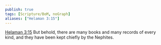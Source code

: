 ```yaml
---
publish: true
tags: [Scripture/BoM, noGraph]
aliases: ["Helaman 3:15"]
---
```

[Helaman 3:15](https://churchofjesuschrist.org/study/scriptures/bofm/hel/3?lang=eng&id=p15#p15) But behold, there are many books and many records of every kind, and they have been kept chiefly by the Nephites.
